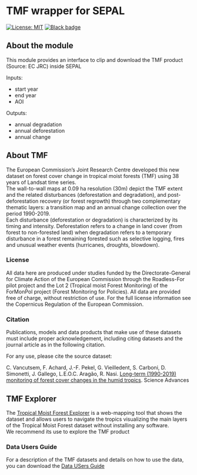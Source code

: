 # TMF wrapper for SEPAL

[![License: MIT](https://img.shields.io/badge/License-MIT-yellow.svg)](LICENSE)
[![Black badge](https://img.shields.io/badge/code%20style-black-000000.svg)](https://github.com/psf/black)

## About the module
This module provides an interface to clip and download the TMF product (Source: EC JRC) inside SEPAL  

Inputs:

- start year
- end year
- AOI  


Outputs:

- annual degradation
- annual deforestation 
- annual change


## About TMF
The European Commission’s Joint Research Centre developed this new dataset on forest cover change in tropical moist forests (TMF) using 38 years of Landsat time series.  
The wall-to-wall maps at 0.09 ha resolution (30m) depict the TMF extent and the related disturbances (deforestation and degradation), and post-deforestation recovery (or forest regrowth) through two complementary thematic layers: a transition map and an annual change collection over the period 1990-2019.  
Each disturbance (deforestation or degradation) is characterized by its timing and intensity.
Deforestation refers to a change in land cover (from forest to non-forested land) when degradation refers to a temporary disturbance in a forest remaining forested such as selective logging, fires and unusual weather events (hurricanes, droughts, blowdown).  

### License
All data here are produced under studies funded by the Directorate-General for Climate Action of the European Commission through the Roadless-For pilot project and the Lot 2 (Tropical moist Forest Monitoring) of the ForMonPol project (Forest Monitoring for Policies). All data are provided free of charge, without restriction of use. For the full license information see the Copernicus Regulation of the European Commission.

### Citation
Publications, models and data products that make use of these datasets must include proper acknowledgement, including citing datasets and the journal article as in the following citation.

For any use, please cite the source dataset:  

C. Vancutsem, F. Achard, J.-F. Pekel, G. Vieilledent, S. Carboni, D. Simonetti, J. Gallego, L.E.O.C. Aragão, R. Nasi. [Long-term (1990-2019) monitoring of forest cover changes in the humid tropics](https://doi.org/10.1126/sciadv.abe1603). Science Advances


## TMF Explorer
The [Tropical Moist Forest Explorer](https://forobs.jrc.ec.europa.eu/TMF/) is a web-mapping tool that shows the dataset and allows users to navigate the tropics visualizing the main layers of the Tropical Moist Forest dataset without installing any software.  
We recommend its use to explore the TMF product


### Data Users Guide
For a description of the TMF datasets and details on how to use the data, you can download the [Data USers Guide](https://forobs.jrc.ec.europa.eu/TMF/download/TMF_DataUsersGuide_vf.pdf) 